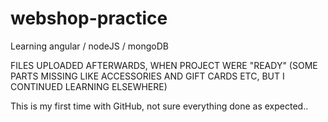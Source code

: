 # webshop-practice
Learning angular / nodeJS / mongoDB

FILES UPLOADED AFTERWARDS, WHEN PROJECT WERE "READY" (SOME PARTS MISSING LIKE ACCESSORIES AND GIFT CARDS ETC, BUT I CONTINUED LEARNING ELSEWHERE)

This is my first time with GitHub, not sure everything done as expected..

